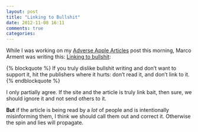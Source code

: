 ```yaml
---
layout: post
title: "Linking to Bullshit"
date: 2012-11-08 16:11
comments: true
categories: 
---
```


While I was working on my [Adverse Apple Articles](http://hiltmon.com/blog/2012/11/08/adverse-apple-articles/) post this morning, Marco Arment was writing this: [Linking to bullshit](http://www.marco.org/2012/11/07/linking-to-bullshit):

{% blockquote %}
If you truly dislike bullshit writing and don’t want to support it, hit the publishers where it hurts: don’t read it, and don’t link to it.
{% endblockquote %}

I only partially agree. If the site and the article is truly link bait, then sure, we should ignore it and not send others to it.

**But** if the article is being read by a *lot* of people and is intentionally misinforming them, I think we should call them out and correct it. Otherwise the spin and lies will propagate.